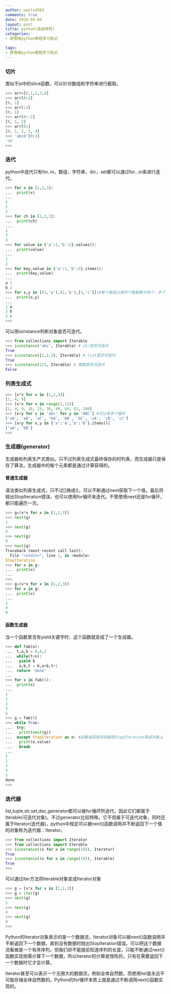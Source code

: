 ```yaml
---
author: wanls4583
comments: true
date: 2018-05-04
layout: post
title: python(高级特性)
categories:
- 廖雪峰python教程学习笔记

tags:
- 廖雪峰python教程学习笔记
---
```


### 切片

类似于js中的slice函数，可以针对数组和字符串进行截取。

```python
>>> arr=[0,1,2,3,4]
>>> arr[0:2]
[0, 1]
>>> arr[:2]
[0, 1]
>>> arr[0:-2]
[0, 1, 2]
>>> arr[0:]
[0, 1, 2, 3, 4]
>>> 'abcd'[0:2]
'ab'
>>>
```

### 迭代

python中迭代只有for..in，数组，字符串，dic，set都可以通过for...in来进行迭代。

```python
>>> for x in [1,2,3]:
...  print(x)
...
1
2
3
>>> for ch in [1,2,3]:
...  print(ch)
...
1
2
3
>>> for value in {'a':1,'b':2}.values():
...  print(value)
...
1
2
>>> for key,value in {'a':1,'b':2}.items():
...  print(key,value)
...
a 1
b 2
>>> for x,y in [(1,'a'),(2,'b'),[3,'c']]:#每个数组元素的个数都要为两个，多了或少了都不行
...  print(x,y)
...
1 a
2 b
3 c
>>>
```

可以用isinstance判断对象是否可迭代。

```python
>>> from collections import Iterable
>>> isinstance('abc', Iterable) # str是否可迭代
True
>>> isinstance([1,2,3], Iterable) # list是否可迭代
True
>>> isinstance(123, Iterable) # 整数是否可迭代
False
```

### 列表生成式

```python
>>> [x*x for x in [1,2,3]]
[1, 4, 9]
>>> [x*x for x in range(1,11)]
[1, 4, 9, 16, 25, 36, 49, 64, 81, 100]
>>> [x+y for x in 'abc' for y in 'ABC'] #可以有多个循环
['aA', 'aB', 'aC', 'bA', 'bB', 'bC', 'cA', 'cB', 'cC']
>>> [x+y for x,y in {'a':'A','b':'B'}.items()]
['aA', 'bB']
>>>
```

### 生成器(generator)

生成器和列表生产式类似，只不过列表生成式最终保存的时列表，而生成器只是保存了算法，生成器中的每个元素都是通过计算获得的。

#### 普通生成器

语法类似列表生成式，只不过[]换成()，可以不断通过next获取下一个值，最后将抛出StopIteration错误，也可以使用for循环来迭代。不管使用next还是for循环，都只能遍历一次。

```python
>>> g=(x*x for x in [1,2,3])
>>> next(g)
1
>>> next(g)
4
>>> next(g)
9
>>> next(g)
Traceback (most recent call last):
  File "<stdin>", line 1, in <module>
StopIteration
>>> for x in g:
...  print(x)
...
>>>
>>> g=(x*x for x in [1,2,3])
>>> for x in g:
...  print(x)
...
1
4
9
```

#### 函数生成器

当一个函数里含有yield关键字时，这个函数就变成了一个生成器。

```python
>>> def fab(n):
...  t,a,b = 0,0,1
...  while(t<n):
...   yield b
...   a,b,t = b,a+b,t+1
...  return 'done'
...
>>> for x in fab(5):
...  print(x)
...
1
1
2
3
5
>>> g = fab(5)
>>> while True:
...  try:
...   print(next(g))
...  except StopIteration as e: #函数返回值将挂载到StopIteration错误对象上
...   print(e.value)
...   break
...
1
1
2
3
5
done
>>>
```

### 迭代器

list,tuple,str,set,dec,generator都可以被for循环所迭代，因此它们都属于Iterable(可迭代对象)。不过generator比较特殊，它不但属于可迭代对象，同时还属于Iterator(迭代器)，python中规定可以被next()函数调用并不断返回下一个值的对象称为迭代器：Iterator。

```python
>>> from collections import Iterator
>>> from collections import Iterable
>>> isinstance((x for x in range(10)), Iterator)
True
>>> isinstance((x for x in range(10)), Iterable)
True
>>>
```

可以通过iter方法将Iterable对象变成Iterator对象

```python
>>> g = [x*x for x in [1,2,3]]
>>> g = iter(g)
>>> next(g)
1
>>> next(g)
4
>>> next(g)
9
>>>
```

Python的Iterator对象表示的是一个数据流，Iterator对象可以被next()函数调用并不断返回下一个数据，直到没有数据时抛出StopIteration错误。可以把这个数据流看做是一个有序序列，但我们却不能提前知道序列的长度，只能不断通过next()函数实现按需计算下一个数据，所以Iterator的计算是惰性的，只有在需要返回下一个数据时它才会计算。

Iterator甚至可以表示一个无限大的数据流，例如全体自然数。而使用list是永远不可能存储全体自然数的。Python的for循环本质上就是通过不断调用next()函数实现的。